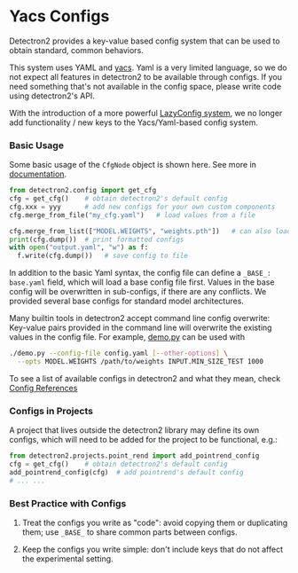 # Yacs Configs

Detectron2 provides a key-value based config system that can be
used to obtain standard, common behaviors.

This system uses YAML and [yacs](https://github.com/rbgirshick/yacs).
Yaml is a very limited language,
so we do not expect all features in detectron2 to be available through configs.
If you need something that's not available in the config space,
please write code using detectron2's API.

With the introduction of a more powerful [LazyConfig system](lazyconfigs.md),
we no longer add functionality / new keys to the Yacs/Yaml-based config system.

### Basic Usage

Some basic usage of the `CfgNode` object is shown here. See more in [documentation](../modules/config.html#detectron2.config.CfgNode).
```python
from detectron2.config import get_cfg
cfg = get_cfg()    # obtain detectron2's default config
cfg.xxx = yyy      # add new configs for your own custom components
cfg.merge_from_file("my_cfg.yaml")   # load values from a file

cfg.merge_from_list(["MODEL.WEIGHTS", "weights.pth"])   # can also load values from a list of str
print(cfg.dump())  # print formatted configs
with open("output.yaml", "w") as f:
  f.write(cfg.dump())   # save config to file
```

In addition to the basic Yaml syntax, the config file can
define a `_BASE_: base.yaml` field, which will load a base config file first.
Values in the base config will be overwritten in sub-configs, if there are any conflicts.
We provided several base configs for standard model architectures.

Many builtin tools in detectron2 accept command line config overwrite:
Key-value pairs provided in the command line will overwrite the existing values in the config file.
For example, [demo.py](../../demo/demo.py) can be used with
```sh
./demo.py --config-file config.yaml [--other-options] \
  --opts MODEL.WEIGHTS /path/to/weights INPUT.MIN_SIZE_TEST 1000
```

To see a list of available configs in detectron2 and what they mean,
check [Config References](../modules/config.html#config-references)

### Configs in Projects

A project that lives outside the detectron2 library may define its own configs, which will need to be added
for the project to be functional, e.g.:
```python
from detectron2.projects.point_rend import add_pointrend_config
cfg = get_cfg()    # obtain detectron2's default config
add_pointrend_config(cfg)  # add pointrend's default config
# ... ...
```

### Best Practice with Configs

1. Treat the configs you write as "code": avoid copying them or duplicating them; use `_BASE_`
   to share common parts between configs.

2. Keep the configs you write simple: don't include keys that do not affect the experimental setting.
